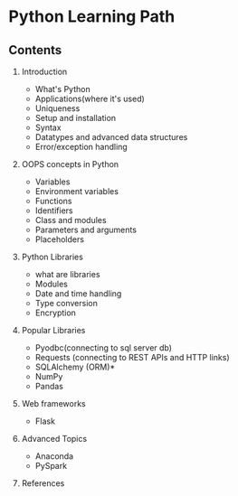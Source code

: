 # Python Learning Path

## Contents

1) Introduction
    - What's Python 
    - Applications(where it's used)
    - Uniqueness
    - Setup and installation
    - Syntax
    - Datatypes and advanced data structures
    - Error/exception handling
    
2) OOPS concepts in Python
    - Variables
    - Environment variables
    - Functions
    - Identifiers
    - Class and modules
    - Parameters and arguments
    - Placeholders
    
3) Python Libraries
    - what are libraries
    - Modules
    - Date and time handling
    - Type conversion
    - Encryption
    
4) Popular Libraries
    - Pyodbc(connecting to sql server db)
    - Requests (connecting to REST APIs and HTTP links)
    - SQLAlchemy (ORM)*
    - NumPy
    - Pandas
    
5) Web frameworks
    - Flask

6) Advanced Topics
    - Anaconda
    - PySpark
    
7) References

